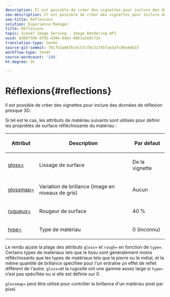 ```yaml
---
description: Il est possible de créer des vignettes pour inclure des données de réflexion presque 3D.
seo-description: Il est possible de créer des vignettes pour inclure des données de réflexion presque 3D.
seo-title: Réflexions
solution: Experience Manager
title: Réflexions
topic: Scene7 Image Serving - Image Rendering API
uuid: 6d86f566-0f02-4304-8a6c-08b1a2e9c72e
translation-type: tm+mt
source-git-commit: 7bc7b3a86fbcdc57cfdc31745fae3afc06e44b15
workflow-type: tm+mt
source-wordcount: '148'
ht-degree: 3%

---
```



# Réflexions{#reflections}

Il est possible de créer des vignettes pour inclure des données de réflexion presque 3D.

Si tel est le cas, les attributs de matériau suivants sont utilisés pour définir les propriétés de surface réfléchissante du matériau :

<table id="table_8769C726A17E412FB41F7CB87690B1FE"> 
 <thead> 
  <tr> 
   <th class="entry"> <p>Attribut </p> </th> 
   <th class="entry"> <p>Description </p> </th> 
   <th class="entry"> <p>Par défaut </p> </th> 
  </tr> 
 </thead>
 <tbody> 
  <tr> 
   <td> <p><a href="../../../../../../ir-api/http-protocol/image-rendering-api-ref/c-ir-http-protocol-ref/c-ir-http-protocol-command-reference/r-ir-http-gloss.md#reference-325aef2ee51e4e1584a06047427340ca" type="reference" format="dita" scope="local"> <span class="codeph"> gloss=</span> </a> </p> </td> 
   <td> <p>Lissage de surface </p> </td> 
   <td> <p>De la vignette </p> </td> 
  </tr> 
  <tr> 
   <td> <p> <a href="../../../../../../ir-api/http-protocol/image-rendering-api-ref/c-ir-http-protocol-ref/c-ir-http-protocol-command-reference/r-ir-glossmap.md#reference-99940148ae6a401482b2d03c68530f3a" type="reference" format="dita" scope="local"> <span class="codeph"> glossmap=  </span> </a> </p> </td> 
   <td> <p>Variation de brillance (image en niveaux de gris) </p> </td> 
   <td> <p>Aucun </p> </td> 
  </tr> 
  <tr> 
   <td> <p> <a href="../../../../../../ir-api/http-protocol/image-rendering-api-ref/c-ir-http-protocol-ref/c-ir-http-protocol-command-reference/r-ir-rough.md#reference-00add846b09f4dc39420bda1ca414180" type="reference" format="dita" scope="local"> <span class="codeph"> rugueux=  </span> </a> </p> </td> 
   <td> <p>Rougeur de surface </p> </td> 
   <td> <p>40 % </p> </td> 
  </tr> 
  <tr> 
   <td> <p> <a href="../../../../../../ir-api/http-protocol/image-rendering-api-ref/c-ir-http-protocol-ref/c-ir-http-protocol-command-reference/r-ir-http-type.md#reference-128c7de89e2d46838019b560f3f84a35" type="reference" format="dita" scope="local"> <span class="codeph"> type=</span> </a> </p> </td> 
   <td> <p>Type de matériau </p> </td> 
   <td> <p>0 (inconnu) </p> </td> 
  </tr> 
 </tbody> 
</table>

Le rendu ajuste la plage des attributs `gloss=` et `rough=` en fonction de `type=`. Certains types de matériaux tels que le tissu sont généralement moins réfléchissants que les types de matériaux tels que la pierre ou le métal, et la même quantité de brillance spécifiée pour l&#39;un entraîne un effet de reflet différent de l&#39;autre. `gloss=`et la rugosité ont une gamme assez large si  `type=` n’est pas spécifiée ou si elle est définie sur 0.

`glossmap=` peut être utilisé pour contrôler la brillance d&#39;un matériau pixel par pixel.

